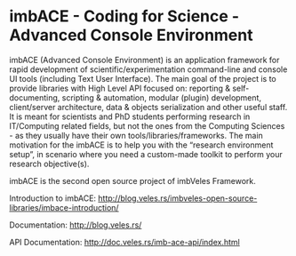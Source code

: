 # imbACE - Coding for Science - Advanced Console Environment

imbACE (Advanced Console Environment) is an application framework for rapid development of scientific/experimentation command-line and console UI tools (including Text User Interface). The main goal of the project is to provide libraries with High Level API focused on: reporting & self-documenting, scripting & automation, modular (plugin) development, client/server architecture, data & objects serialization and other useful staff. It is meant for scientists and PhD students performing research in IT/Computing related fields, but not the ones from the Computing Sciences - as they usually have their own tools/libraries/frameworks. The main motivation for the imbACE is to help you with the “research environment setup”, in scenario where you need a custom-made toolkit to perform your research objective(s).

imbACE is the second open source project of imbVeles Framework.

Introduction to imbACE:
http://blog.veles.rs/imbveles-open-source-libraries/imbace-introduction/

Documentation:
http://blog.veles.rs/

API Documentation:
http://doc.veles.rs/imb-ace-api/index.html

